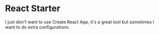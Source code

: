 # React Starter
I just don't want to use Create React App, it's a great tool but sometimes I want to do extra configurations.